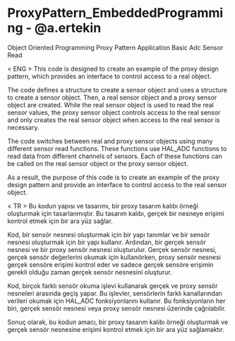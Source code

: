 # ProxyPattern_EmbeddedProgramming - @a.ertekin 
Object Oriented Programming Proxy Pattern Application Basic Adc Sensor Read 

< ENG > 
This code is designed to create an example of the proxy design pattern, which provides an interface to control access to a real object.

The code defines a structure to create a sensor object and uses a structure to create a sensor object. 
Then, a real sensor object and a proxy sensor object are created. While the real sensor object is used to read the real sensor values, the proxy sensor object controls access to the real sensor and only creates the real sensor object when access to the real sensor is necessary.

The code switches between real and proxy sensor objects using many different sensor read functions. 
These functions use HAL_ADC functions to read data from different channels of sensors. 
Each of these functions can be called on the real sensor object or the proxy sensor object.

As a result, the purpose of this code is to create an example of the proxy design pattern and provide an interface to control access to the real sensor object.


< TR > 
Bu kodun yapısı ve tasarımı, bir proxy tasarım kalıbı örneği oluşturmak için tasarlanmıştır. 
Bu tasarım kalıbı, gerçek bir nesneye erişimi kontrol etmek için bir ara yüz sağlar.

Kod, bir sensör nesnesi oluşturmak için bir yapı tanımlar ve bir sensör nesnesi oluşturmak için bir yapı kullanır. 
Ardından, bir gerçek sensör nesnesi ve bir proxy sensör nesnesi oluşturulur. 
Gerçek sensör nesnesi, gerçek sensör değerlerini okumak için kullanılırken, proxy sensör nesnesi gerçek sensöre erişimi kontrol eder ve sadece gerçek sensöre erişimin gerekli olduğu zaman gerçek sensör nesnesini oluşturur.

Kod, birçok farklı sensör okuma işlevi kullanarak gerçek ve proxy sensör nesneleri arasında geçiş yapar. 
Bu işlevler, sensörlerin farklı kanallarından verileri okumak için HAL_ADC fonksiyonlarını kullanır.
Bu fonksiyonların her biri, gerçek sensör nesnesi veya proxy sensör nesnesi üzerinde çağrılabilir.

Sonuç olarak, bu kodun amacı, bir proxy tasarım kalıbı örneği oluşturmak ve gerçek sensör nesnesine erişimi kontrol etmek için bir ara yüz sağlamaktır.
